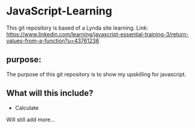 # JavaScript-Learning
This git repository is based of a Lynda site learning.
Link:
https://www.linkedin.com/learning/javascript-essential-training-3/return-values-from-a-function?u=43761236

## purpose:
The purpose of this git repository is to show my upskilling for javascript.


## What will this include?
- Calculate

Will still add more...
 

